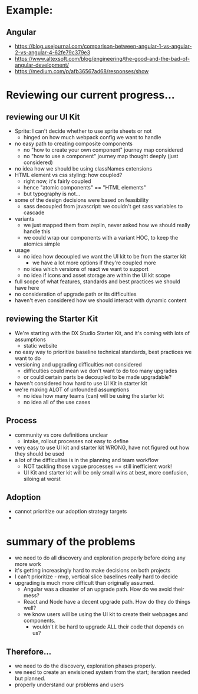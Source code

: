 
# Example: 
## Angular
- https://blog.usejournal.com/comparison-between-angular-1-vs-angular-2-vs-angular-4-62fe79c379e3
- https://www.altexsoft.com/blog/engineering/the-good-and-the-bad-of-angular-development/
- https://medium.com/p/afb36567ad68/responses/show

# Reviewing our current progress...
## reviewing our UI Kit
- Sprite: I can't decide whether to use sprite sheets or not
    - hinged on how much webpack config we want to handle
- no easy path to creating composite components
    - no "how to create your own component" journey map considered
    - no "how to use a component" journey map thought deeply (just considered)
- no idea how we should be using classNames extensions
- HTML element vs css styling: how coupled?
    - right now, it's fairly coupled
    - hence "atomic components" == "HTML elements"
    - but typography is not...
- some of the design decisions were based on feasibility
    - sass decoupled from javascript: we couldn't get sass variables to cascade
- variants
    - we just mapped them from zeplin, never asked how we should really handle this
    - we could wrap our components with a variant HOC, to keep the atomics simple
- usage
    - no idea how decoupled we want the UI kit to be from the starter kit
        - we have a lot more options if they're coupled more
    - no idea which versions of react we want to support
    - no idea if icons and asset storage are within the UI kit scope
- full scope of what features, standards and best practices we should have here
- no consideration of upgrade path or its difficulties
- haven't even considered how we should interact with dynamic content


## reviewing the Starter Kit
- We're starting with the DX Studio Starter Kit, and it's coming with lots of assumptions
    - static website
- no easy way to prioritize baseline technical standards, best practices we want to do
- versioning and upgrading difficulties not considered
    - difficulties could mean we don't want to do too many upgrades
    - or could certain parts be decoupled to be made upgradable?
- haven't considered how hard to use UI Kit in starter kit
- we're making ALOT of unfounded assumptions
    - no idea how many teams (can) will be using the starter kit
    - no idea all of the use cases

## Process
- community vs core definitions unclear
    - intake, rollout processes not easy to define
- very easy to use UI kit and starter kit WRONG, have not figured out how they should be used
- a lot of the difficulties is in the planning and team workflow
    - NOT tackling those vague processes == still inefficient work!
    - UI Kit and starter kit will be only small wins at best, more confusion, siloing at worst

## Adoption
- cannot prioritize our adoption strategy targets
- 

# summary of the problems
- we need to do all discovery and exploration properly before doing any more work
- it's getting increasingly hard to make decisions on both projects
- I can't prioritize - mvp, vertical slice baselines really hard to decide
- upgrading is much more difficult than originally assumed.
    - Angular was a disaster of an upgrade path. How do we avoid their mess?
    - React and Node have a decent upgrade path. How do they do things well?
    - we know users will be using the UI kit to create their webpages and components.
        - wouldn't it be hard to upgrade ALL their code that depends on us?

## Therefore... 
- we need to do the discovery, exploration phases properly.
- we need to create an envisioned system from the start; iteration needed but planned.
- properly understand our problems and users








